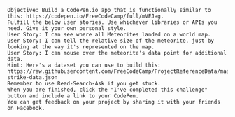     Objective: Build a CodePen.io app that is functionally similar to this: https://codepen.io/FreeCodeCamp/full/mVEJag.
    Fulfill the below user stories. Use whichever libraries or APIs you need. Give it your own personal style.
    User Story: I can see where all Meteorites landed on a world map.
    User Story: I can tell the relative size of the meteorite, just by looking at the way it's represented on the map.
    User Story: I can mouse over the meteorite's data point for additional data.
    Hint: Here's a dataset you can use to build this: https://raw.githubusercontent.com/FreeCodeCamp/ProjectReferenceData/master/meteorite-strike-data.json
    Remember to use Read-Search-Ask if you get stuck.
    When you are finished, click the "I've completed this challenge" button and include a link to your CodePen.
    You can get feedback on your project by sharing it with your friends on Facebook.


